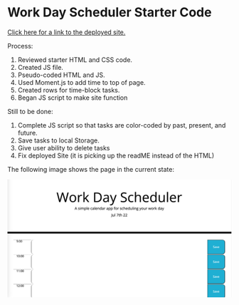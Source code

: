 # Work Day Scheduler Starter Code

[Click here for a link to the deployed site.](https://jamiethomason.github.io/Handy-Workday-Scheduler/)

Process:
1. Reviewed starter HTML and CSS code.
2. Created JS file.
3. Pseudo-coded HTML and JS.
4. Used Moment.js to add time to top of page. 
5. Created rows for time-block tasks. 
6. Began JS script to make site function

Still to be done:
1. Complete JS script so that tasks are color-coded by past, present, and future.
2. Save tasks to local Storage. 
3. Give user ability to delete tasks
4. Fix deployed Site (it is picking up the readME instead of the HTML)


The following image shows the page in the current state:

![](./Screen%20Shot%202022-07-07%20at%2010.17.12%20PM.png)